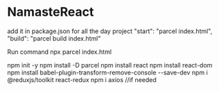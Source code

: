 
# NamasteReact
add it in package.json for all the day project
"start": "parcel index.html",
    "build": "parcel build index.html"

Run command
npx parcel index.html

npm init -y
npm install -D parcel
npm install react
npm install react-dom 
npm install babel-plugin-transform-remove-console --save-dev
npm i @reduxjs/toolkit react-redux
npm i axios //if needed
